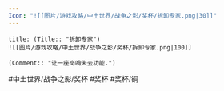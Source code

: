 ```yaml
---
Icon: "![[图片/游戏攻略/中土世界/战争之影/奖杯/拆卸专家.png|30]]"
---
```

```ad-common-bronze-trophy
title: (Title:: "拆卸专家")
![[图片/游戏攻略/中土世界/战争之影/奖杯/拆卸专家.png|100]]

(Comment:: "让一座岗哨失去功能.")
```

#中土世界/战争之影/奖杯 #奖杯 #奖杯/铜
